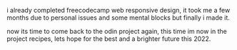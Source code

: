 i already completed freecodecamp web responsive design, it took me a few months due to personal issues and some mental blocks but finally i made it.

now its time to come back to the odin project again, this time im now in the project recipes, lets hope for the best and a brighter future this 2022.